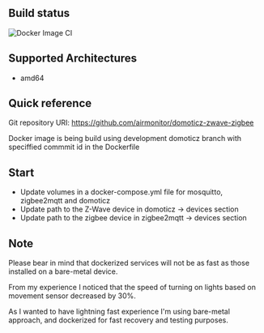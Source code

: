 ## Build status
![Docker Image CI](https://github.com/airmonitor/domoticz-zwave-zigbee/workflows/Docker%20Image%20CI/badge.svg)

## Supported Architectures
* amd64

## Quick reference
Git repository URI: https://github.com/airmonitor/domoticz-zwave-zigbee

Docker image is being build using development domoticz branch with speciffied commmit id in the Dockerfile

## Start
* Update volumes in a docker-compose.yml file for mosquitto, zigbee2mqtt and domoticz
* Update path to the Z-Wave device in domoticz -> devices section
* Update path to the zigbee device in zigbee2mqtt -> devices section

## Note
Please bear in mind that dockerized services will not be as fast as those installed on a bare-metal device.

From my experience I noticed that the speed of turning on lights based on movement sensor decreased by 30%.

As I wanted to have lightning fast experience I'm using bare-metal approach, and dockerized for fast recovery and testing purposes.

